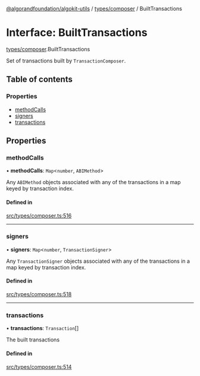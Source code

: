 [@algorandfoundation/algokit-utils](../README.md) / [types/composer](../modules/types_composer.md) / BuiltTransactions

# Interface: BuiltTransactions

[types/composer](../modules/types_composer.md).BuiltTransactions

Set of transactions built by `TransactionComposer`.

## Table of contents

### Properties

- [methodCalls](types_composer.BuiltTransactions.md#methodcalls)
- [signers](types_composer.BuiltTransactions.md#signers)
- [transactions](types_composer.BuiltTransactions.md#transactions)

## Properties

### methodCalls

• **methodCalls**: `Map`\<`number`, `ABIMethod`\>

Any `ABIMethod` objects associated with any of the transactions in a map keyed by transaction index.

#### Defined in

[src/types/composer.ts:516](https://github.com/lempira/algokit-utils-ts/blob/main/src/types/composer.ts#L516)

___

### signers

• **signers**: `Map`\<`number`, `TransactionSigner`\>

Any `TransactionSigner` objects associated with any of the transactions in a map keyed by transaction index.

#### Defined in

[src/types/composer.ts:518](https://github.com/lempira/algokit-utils-ts/blob/main/src/types/composer.ts#L518)

___

### transactions

• **transactions**: `Transaction`[]

The built transactions

#### Defined in

[src/types/composer.ts:514](https://github.com/lempira/algokit-utils-ts/blob/main/src/types/composer.ts#L514)
